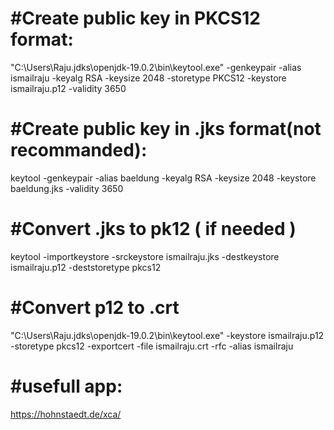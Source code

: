 #Create public key in PKCS12 format:
============================================
"C:\Users\Raju\.jdks\openjdk-19.0.2\bin\keytool.exe"  -genkeypair -alias ismailraju -keyalg RSA -keysize 2048 -storetype PKCS12 -keystore ismailraju.p12 -validity 3650


#Create public key in .jks format(not recommanded):
==================================================
keytool -genkeypair -alias baeldung -keyalg RSA -keysize 2048 -keystore baeldung.jks -validity 3650

#Convert .jks to pk12 ( if needed )
======================================
keytool -importkeystore -srckeystore ismailraju.jks -destkeystore ismailraju.p12 -deststoretype pkcs12


#Convert p12 to .crt
==========================
"C:\Users\Raju\.jdks\openjdk-19.0.2\bin\keytool.exe" -keystore ismailraju.p12 -storetype pkcs12 -exportcert -file ismailraju.crt -rfc -alias ismailraju
 


#usefull app:
======================
https://hohnstaedt.de/xca/
